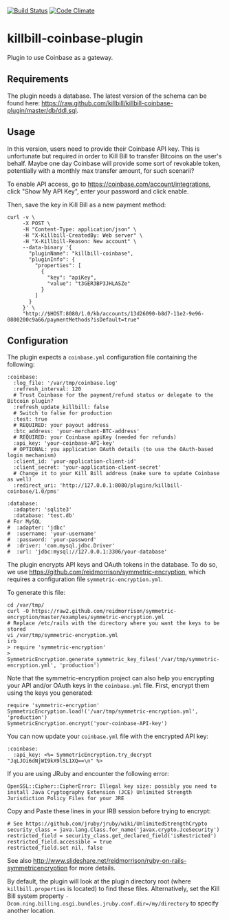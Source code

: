 [![Build Status](https://travis-ci.org/killbill/killbill-coinbase-plugin.png)](https://travis-ci.org/killbill/killbill-coinbase-plugin)
[![Code Climate](https://codeclimate.com/github/killbill/killbill-coinbase-plugin.png)](https://codeclimate.com/github/killbill/killbill-coinbase-plugin)

killbill-coinbase-plugin
========================

Plugin to use Coinbase as a gateway.

Requirements
------------

The plugin needs a database. The latest version of the schema can be found here: https://raw.github.com/killbill/killbill-coinbase-plugin/master/db/ddl.sql.

Usage
-----

In this version, users need to provide their Coinbase API key. This is unfortunate but required in order to Kill Bill to transfer Bitcoins on the user's behalf. Maybe one day Coinbase will provide some sort of revokable token, potentially with a monthly max transfer amount, for such scenarii?

To enable API access, go to https://coinbase.com/account/integrations, click "Show My API Key", enter your password and click enable.

Then, save the key in Kill Bill as a new payment method:

```
curl -v \
     -X POST \
     -H "Content-Type: application/json" \
     -H "X-Killbill-CreatedBy: Web server" \
     -H "X-Killbill-Reason: New account" \
     --data-binary '{
       "pluginName": "killbill-coinbase",
       "pluginInfo": {
         "properties": [
           {
             "key": "apiKey",
             "value": "t3GER3BP3JHLASZe"
           }
         ]
       }
     }' \
     "http://$HOST:8080/1.0/kb/accounts/13d26090-b8d7-11e2-9e96-0800200c9a66/paymentMethods?isDefault=true"
```

Configuration
-------------

The plugin expects a `coinbase.yml` configuration file containing the following:

```
:coinbase:
  :log_file: '/var/tmp/coinbase.log'
  :refresh_interval: 120
  # Trust Coinbase for the payment/refund status or delegate to the Bitcoin plugin?
  :refresh_update_killbill: false
  # Switch to false for production
  :test: true
  # REQUIRED: your payout address
  :btc_address: 'your-merchant-BTC-address'
  # REQUIRED: your Coinbase apiKey (needed for refunds)
  :api_key: 'your-coinbase-API-key'
  # OPTIONAL: you application OAuth details (to use the OAuth-based login mechanism)
  :client_id: 'your-application-client-id'
  :client_secret: 'your-application-client-secret'
  # Change it to your Kill Bill address (make sure to update Coinbase as well)
  :redirect_uri: 'http://127.0.0.1:8080/plugins/killbill-coinbase/1.0/pms'

:database:
  :adapter: 'sqlite3'
  :database: 'test.db'
# For MySQL
#  :adapter: 'jdbc'
#  :username: 'your-username'
#  :password: 'your-password'
#  :driver: 'com.mysql.jdbc.Driver'
#  :url: 'jdbc:mysql://127.0.0.1:3306/your-database'
```

The plugin encrypts API keys and OAuth tokens in the database. To do so, we use https://github.com/reidmorrison/symmetric-encryption, which requires a configuration file `symmetric-encryption.yml`.

To generate this file:

```
cd /var/tmp/
curl -O https://raw2.github.com/reidmorrison/symmetric-encryption/master/examples/symmetric-encryption.yml
# Replace /etc/rails with the directory where you want the keys to be stored
vi /var/tmp/symmetric-encryption.yml
irb
> require 'symmetric-encryption'
> SymmetricEncryption.generate_symmetric_key_files('/var/tmp/symmetric-encryption.yml', 'production')
```


Note that the symmetric-encryption project can also help you encrypting your API and/or OAuth keys in the `coinbase.yml` file. First, encrypt them using the keys you generated:

```
require 'symmetric-encryption'
SymmetricEncryption.load!('/var/tmp/symmetric-encryption.yml', 'production')
SymmetricEncryption.encrypt('your-coinbase-API-key')
```

You can now update your `coinbase.yml` file with the encrypted API key:

```
:coinbase:
  :api_key: <%= SymmetricEncryption.try_decrypt "JqLJOi6dNjWI9kX9lSL1XQ==\n" %>
```

If you are using JRuby and encounter the following error:
```
OpenSSL::Cipher::CipherError: Illegal key size: possibly you need to install Java Cryptography Extension (JCE) Unlimited Strength Jurisdiction Policy Files for your JRE
```

Copy and Paste these lines in your IRB session before trying to encrypt:

```
# See https://github.com/jruby/jruby/wiki/UnlimitedStrengthCrypto
security_class = java.lang.Class.for_name('javax.crypto.JceSecurity')
restricted_field = security_class.get_declared_field('isRestricted')
restricted_field.accessible = true
restricted_field.set nil, false
```

See also http://www.slideshare.net/reidmorrison/ruby-on-rails-symmetricencryption for more details.


By default, the plugin will look at the plugin directory root (where `killbill.properties` is located) to find these files.
Alternatively, set the Kill Bill system property `-Dcom.ning.billing.osgi.bundles.jruby.conf.dir=/my/directory` to specify another location.
